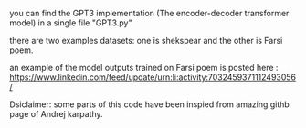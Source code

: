 you can find the GPT3 implementation (The encoder-decoder transformer model) in a single file "GPT3.py"

there are two examples datasets: one is shekspear and the other is Farsi poem. 

an example of the model outputs trained on Farsi poem is posted here :
https://www.linkedin.com/feed/update/urn:li:activity:7032459371112493056/

Dsiclaimer: some parts of this code have been inspied from amazing githb page of Andrej karpathy.

